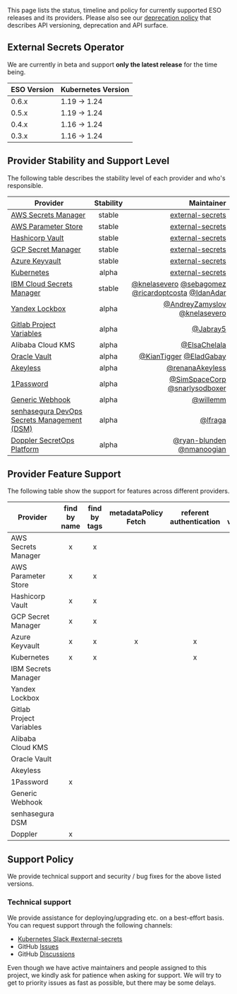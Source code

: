 This page lists the status, timeline and policy for currently supported ESO releases and its providers. Please also see our [deprecation policy](deprecation-policy.md) that describes API versioning, deprecation and API surface.

## External Secrets Operator

We are currently in beta and support **only the latest release** for the time being.

| ESO Version | Kubernetes Version |
| ----------- | ------------------ |
| 0.6.x       | 1.19 → 1.24        |
| 0.5.x       | 1.19 → 1.24        |
| 0.4.x       | 1.16 → 1.24        |
| 0.3.x       | 1.16 → 1.24        |

## Provider Stability and Support Level

The following table describes the stability level of each provider and who's responsible.

| Provider                                                                                                   | Stability |                                                                                                                                     Maintainer |
|------------------------------------------------------------------------------------------------------------| :-------: |-----------------------------------------------------------------------------------------------------------------------------------------------:|
| [AWS Secrets Manager](https://external-secrets.io/latest/provider/aws-secrets-manager/)                    |  stable   |                                                                                        [external-secrets](https://github.com/external-secrets) |
| [AWS Parameter Store](https://external-secrets.io/latest/provider/aws-parameter-store/)                    |  stable   |                                                                                        [external-secrets](https://github.com/external-secrets) |
| [Hashicorp Vault](https://external-secrets.io/latest/provider/hashicorp-vault/)                            |  stable   |                                                                                        [external-secrets](https://github.com/external-secrets) |
| [GCP Secret Manager](https://external-secrets.io/latest/provider/google-secrets-manager/)                  |  stable   |                                                                                        [external-secrets](https://github.com/external-secrets) |
| [Azure Keyvault](https://external-secrets.io/latest/provider/azure-key-vault/)                             |  stable   |                                                                                        [external-secrets](https://github.com/external-secrets) |
| [Kubernetes](https://external-secrets.io/latest/provider/kubernetes)                                       |   alpha   |                                                                                        [external-secrets](https://github.com/external-secrets) |
| [IBM Cloud Secrets Manager](https://external-secrets.io/latest/provider/ibm-secrets-manager/)                    |   stable   | [@knelasevero](https://github.com/knelasevero) [@sebagomez](https://github.com/sebagomez) [@ricardoptcosta](https://github.com/ricardoptcosta) [@IdanAdar](https://github.com/IdanAdar) |
| [Yandex Lockbox](https://external-secrets.io/latest/provider/yandex-lockbox/)                              |   alpha   |                                            [@AndreyZamyslov](https://github.com/AndreyZamyslov) [@knelasevero](https://github.com/knelasevero) |
| [Gitlab Project Variables](https://external-secrets.io/latest/provider/gitlab-project-variables/)          |   alpha   |                                                                                                         [@Jabray5](https://github.com/Jabray5) |
| Alibaba Cloud KMS                                                                                          |   alpha   |                                                                                                 [@ElsaChelala](https://github.com/ElsaChelala) |
| [Oracle Vault](https://external-secrets.io/latest/provider/oracle-vault)                                   |   alpha   |                                                        [@KianTigger](https://github.com/KianTigger) [@EladGabay](https://github.com/EladGabay) |
| [Akeyless](https://external-secrets.io/latest/provider/akeyless)                                           |   alpha   |                                                                                           [@renanaAkeyless](https://github.com/renanaAkeyless) |
| [1Password](https://external-secrets.io/latest/provider/1password-automation)                              |   alpha   |                                              [@SimSpaceCorp](https://github.com/Simspace) [@snarlysodboxer](https://github.com/snarlysodboxer) |
| [Generic Webhook](https://external-secrets.io/latest/provider/webhook)                                     |   alpha   |                                                                                                         [@willemm](https://github.com/willemm) |
| [senhasegura DevOps Secrets Management (DSM)](https://external-secrets.io/latest/provider/senhasegura-dsm) |   alpha   |                                                                                                           [@lfraga](https://github.com/lfraga) |
| [Doppler SecretOps Platform](https://external-secrets.io/latest/provider/doppler)                          |   alpha   |                                                [@ryan-blunden](https://github.com/ryan-blunden/) [@nmanoogian](https://github.com/nmanoogian/) |

## Provider Feature Support

The following table show the support for features across different providers.

| Provider                 | find by name | find by tags | metadataPolicy Fetch | referent authentication | store validation | push secret |
|--------------------------|:------------:| :----------: | :------------------: | :---------------------: | :--------------: | :---------: |
| AWS Secrets Manager      |      x       |      x       |                      |                         |        x         |             |
| AWS Parameter Store      |      x       |      x       |                      |                         |        x         |             |
| Hashicorp Vault          |      x       |      x       |                      |                         |        x         |             |
| GCP Secret Manager       |      x       |      x       |                      |                         |        x         |             |
| Azure Keyvault           |      x       |      x       |          x           |            x            |        x         |             |
| Kubernetes               |      x       |      x       |                      |            x            |        x         |             |
| IBM Secrets Manager      |              |              |                      |                         |        x         |             |
| Yandex Lockbox           |              |              |                      |                         |        x         |             |
| Gitlab Project Variables |              |              |                      |                         |        x         |             |
| Alibaba Cloud KMS        |              |              |                      |                         |        x         |             |
| Oracle Vault             |              |              |                      |                         |        x         |             |
| Akeyless                 |              |              |                      |                         |        x         |             |
| 1Password                |      x       |              |                      |                         |        x         |             |
| Generic Webhook          |              |              |                      |                         |                  |             |
| senhasegura DSM          |              |              |                      |                         |        x         |             |
| Doppler                  |      x       |              |                      |                         |        x         |             |


## Support Policy

We provide technical support and security / bug fixes for the above listed versions.

### Technical support
We provide assistance for deploying/upgrading etc. on a best-effort basis. You can request support through the following channels:

* [Kubernetes Slack
  #external-secrets](https://kubernetes.slack.com/messages/external-secrets)
* GitHub [Issues](https://github.com/external-secrets/external-secrets/issues)
* GitHub [Discussions](https://github.com/external-secrets/external-secrets/discussions)

Even though we have active maintainers and people assigned to this project, we kindly ask for patience when asking for support. We will try to get to priority issues as fast as possible, but there may be some delays.
